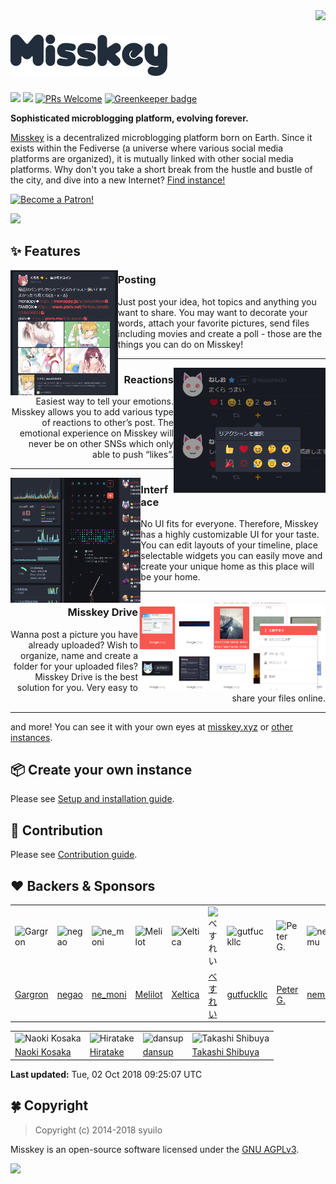 <img src="https://github.com/syuilo/misskey/blob/develop/assets/ai-orig.png?raw=true" align="right" height="320px"/>

[![Misskey](/assets/title.png)](https://misskey.xyz/)
================================================================

[![][travis-badge]][travis-link]
[![][dependencies-badge]][dependencies-link]
[![PRs Welcome](https://img.shields.io/badge/PRs-welcome-brightgreen.svg?style=flat-square)](http://makeapullrequest.com) [![Greenkeeper badge](https://badges.greenkeeper.io/syuilo/misskey.svg)](https://greenkeeper.io/)

**Sophisticated microblogging platform, evolving forever.**

[Misskey](https://misskey.xyz) is a decentralized microblogging platform born on Earth.
Since it exists within the Fediverse (a universe where various social media platforms are organized),
it is mutually linked with other social media platforms.
Why don't you take a short break from the hustle and bustle of the city, and dive into a new Internet? [Find instance!](https://joinmisskey.github.io/)

<a href="https://www.patreon.com/syuilo"><img src="https://c5.patreon.com/external/logo/become_a_patron_button@2x.png" alt="Become a Patron!" width="160" /></a>

![](https://ja.mstdn.wiki/images/e/ed/Deck.jpg)

:sparkles: Features
----------------------------------------------------------------

<img src="/assets/about/post.png" align="left" height="200px"/>

<h3 align="left">Posting</h3>
<p align="left">
Just post your idea, hot topics and anything you want to share. You may want to decorate your words, attach your favorite pictures, send files including movies and create a poll - those are the things you can do on Misskey!
</p>

---

<img src="/assets/about/reaction.png" align="right" height="200px"/>

<h3 align="right">Reactions</h3>
<p align="right">
Easiest way to tell your emotions. Misskey allows you to add various type of reactions to other’s post. The emotional experience on Misskey will never be on other SNSs which only able to push “likes”.
</p>

---

<img src="/assets/about/ui.png" align="left" height="200px"/>

<h3 align="left">Interface</h3>
<p align="left">
No UI fits for everyone. Therefore, Misskey has a highly customizable UI for your taste. You can edit layouts of your timeline, place selectable widgets you can easily move and create your unique home as this place will be your home.
</p>

---

<img src="/assets/about/drive.png" align="right" width="300px"/>

<h3 align="right">Misskey Drive</h3>
<p align="right">
Wanna post a picture you have already uploaded? Wish to organize, name and create a folder for your uploaded files? Misskey Drive is the best solution for you. Very easy to share your files online.
</p>

---

and more! You can see it with your own eyes at [misskey.xyz](https://misskey.xyz) or [other instances](https://joinmisskey.github.io/).

:package: Create your own instance
----------------------------------------------------------------
Please see [Setup and installation guide](./docs/setup.en.md).

:wrench: Contribution
----------------------------------------------------------------
Please see [Contribution guide](./CONTRIBUTING.md).

:heart: Backers & Sponsors
----------------------------------------------------------------
<!-- PATREON_START -->
<table><tr>
<td><img src="https://c10.patreonusercontent.com/3/eyJ3IjoyMDB9/patreon-media/p/user/619786/32cf01444db24e578cd1982c197f6fc6/1?token-time=2145916800&token-hash=CXe9AqlZy9AsYfiWd3OBYVOzvODoN47Litz0Tu4BFpU%3D" alt="Gargron"></td>
<td><img src="https://c10.patreonusercontent.com/3/eyJoIjoxMDAsInciOjEwMH0%3D/patreon-media/p/user/12731202/0995c46cdcb54153ab5f073f5869b70a/1?token-time=2145916800&token-hash=Yd60FK_SWfQO56SeiJpy1tDHOnCV4xdEywQe8gn5_Wo%3D" alt="negao"></td>
<td><img src="https://c10.patreonusercontent.com/3/eyJoIjoxMDAsInciOjEwMH0%3D/patreon-media/p/user/13099460/43cecdbaa63a40d79bf50a96b9910b9d/1?token-time=2145916800&token-hash=d6P5MWHHsCMxUuBAEPAoVc5wLUR19mIhqAq7Ma9h9rI%3D" alt="ne_moni"></td>
<td><img src="https://c10.patreonusercontent.com/3/eyJoIjoxMDAsInciOjEwMH0%3D/patreon-media/p/user/12913507/f7181eacafe8469a93033d85f5969c29/2?token-time=2145916800&token-hash=mgPdX9TqZxEg4TTPuc477dxhIgYk9246qafjWZEqZ7g%3D" alt="Melilot"></td>
<td><img src="https://c10.patreonusercontent.com/3/eyJoIjoxMDAsInciOjEwMH0%3D/patreon-media/p/user/12999811/5f349fafcce44dd1824a8b1ebbec4564/2?token-time=2145916800&token-hash=rwZ8qvbm_kpA4ib3kc07tVKupXeySpY5ATQFGxfL9v0%3D" alt="Xeltica"></td>
<td><img src="https://c10.patreonusercontent.com/3/eyJoIjoxMDAsInciOjEwMH0%3D/patreon-media/p/user/3384329/8b713330cb27404ea6e9fac50ff96efe/1?token-time=2145916800&token-hash=0eu4-m1gTWA9PhptVZt6rdKcusqcD7RB87rJT23VVFI%3D" alt="べすれい"></td>
<td><img src="https://c10.patreonusercontent.com/3/eyJoIjoxMDAsInciOjEwMH0%3D/patreon-media/p/user/12021162/963128bb8d14476dbd8407943db8f31a/1?token-time=2145916800&token-hash=GgJ_NmUB6_nnRNLVGUWjV-WX91On7BOu59LKncYV9fE%3D" alt="gutfuckllc"></td>
<td><img src="https://c8.patreon.com/2/100/12718187" alt="Peter G."></td>
<td><img src="https://c10.patreonusercontent.com/3/eyJoIjoxMDAsInciOjEwMH0%3D/patreon-media/p/user/13039004/509d0c412eb14ae08d6a812a3054f7d6/1?token-time=2145916800&token-hash=zwSu01tOtn5xTUucDZHuPsCxF2HBEMVs9ROJKTlEV_o%3D" alt="nemu"></td>
</tr><tr>
<td><a href="https://www.patreon.com/mastodon">Gargron</a></td>
<td><a href="https://www.patreon.com/negao">negao</a></td>
<td><a href="https://www.patreon.com/user?u=13099460">ne_moni</a></td>
<td><a href="https://www.patreon.com/user?u=12913507">Melilot</a></td>
<td><a href="https://www.patreon.com/AxellaMC">Xeltica</a></td>
<td><a href="https://www.patreon.com/user?u=3384329">べすれい</a></td>
<td><a href="https://www.patreon.com/gutfuckllc">gutfuckllc</a></td>
<td><a href="https://www.patreon.com/user?u=12718187">Peter G.</a></td>
<td><a href="https://www.patreon.com/user?u=13039004">nemu</a></td>
</tr></table>
<table><tr>
<td><img src="https://c10.patreonusercontent.com/3/eyJoIjoxMDAsInciOjEwMH0%3D/patreon-media/p/user/5881381/6235ca5d3fb04c8e95ef5b4ff2abcc18/2?token-time=2145916800&token-hash=zElv7ZcPL3viGsXbNG_KWiKrbV0vvw1gk0panx8DJoo%3D" alt="Naoki Kosaka"></td>
<td><img src="https://c10.patreonusercontent.com/3/eyJoIjoxMDAsInciOjEwMH0%3D/patreon-media/p/user/13034746/c711c7f58e204ecfbc2fd646bc8a4eee/1?token-time=2145916800&token-hash=UERBN4OyP7Nh5XwwdDg0N0IE5cD6_qUQMO81Z5Wizso%3D" alt="Hiratake"></td>
<td><img src="https://c10.patreonusercontent.com/3/eyJoIjoxMDAsInciOjEwMH0%3D/patreon-media/p/user/4503830/ccf2cc867ea64de0b524bb2e24b9a1cb/1?token-time=2145916800&token-hash=S1zP0QyLU52Dqq6dtc9qNYyWfW86XrYHiR4NMbeOrnA%3D" alt="dansup"></td>
<td><img src="https://c10.patreonusercontent.com/3/eyJoIjoxMDAsInciOjEwMH0%3D/patreon-media/p/user/12531784/93a45137841849329ba692da92ac7c60/1?token-time=2145916800&token-hash=tMosUojzUYJCH_3t--tvYA-SMCyrS__hzSndyaRSnbo%3D" alt="Takashi Shibuya"></td>
</tr><tr>
<td><a href="https://www.patreon.com/user?u=5881381">Naoki Kosaka</a></td>
<td><a href="https://www.patreon.com/hiratake">Hiratake</a></td>
<td><a href="https://www.patreon.com/dansup">dansup</a></td>
<td><a href="https://www.patreon.com/user?u=12531784">Takashi Shibuya</a></td>
</tr></table>

**Last updated:** Tue, 02 Oct 2018 09:25:07 UTC
<!-- PATREON_END -->

:four_leaf_clover: Copyright
----------------------------------------------------------------
> Copyright (c) 2014-2018 syuilo

Misskey is an open-source software licensed under the [GNU AGPLv3](LICENSE).

[![][agpl-3.0-badge]][AGPL-3.0]

[agpl-3.0]:           https://www.gnu.org/licenses/agpl-3.0.en.html
[agpl-3.0-badge]:     https://img.shields.io/badge/license-AGPL--3.0-444444.svg?style=flat-square
[travis-link]:        https://travis-ci.org/syuilo/misskey
[travis-badge]:       http://img.shields.io/travis/syuilo/misskey/master.svg?style=flat-square
[dependencies-link]:  https://david-dm.org/syuilo/misskey
[dependencies-badge]: https://img.shields.io/david/syuilo/misskey.svg?style=flat-square

[backer-url]: #backers
[backer-badge]: https://opencollective.com/misskey/backers/badge.svg
[backers-image]: https://opencollective.com/misskey/backers.svg
[sponsor-url]: #sponsors
[sponsor-badge]: https://opencollective.com/misskey/sponsors/badge.svg
[sponsors-image]: https://opencollective.com/misskey/sponsors.svg
[support-url]: https://opencollective.com/misskey#support

[syuilo-link]:      https://syuilo.com
[syuilo-icon]:      https://avatars2.githubusercontent.com/u/4439005?v=3&s=70
